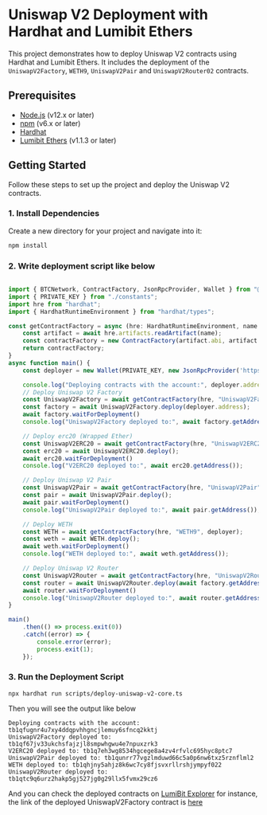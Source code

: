 # Uniswap V2 Deployment with Hardhat and Lumibit Ethers

This project demonstrates how to deploy Uniswap V2 contracts using Hardhat and Lumibit Ethers. It includes the deployment of the `UniswapV2Factory`, `WETH9`, `UniswapV2Pair` and `UniswapV2Router02` contracts.

## Prerequisites

- [Node.js](https://nodejs.org/) (v12.x or later)
- [npm](https://www.npmjs.com/) (v6.x or later)
- [Hardhat](https://hardhat.org/)
- [Lumibit Ethers](https://github.com/LumiBitProtocol/lumibit-ethers) (v1.1.3 or later)

## Getting Started

Follow these steps to set up the project and deploy the Uniswap V2 contracts.

### 1. Install Dependencies

Create a new directory for your project and navigate into it:

```bash
npm install
```

### 2. Write deployment script like below
```typescript

import { BTCNetwork, ContractFactory, JsonRpcProvider, Wallet } from "@lumibit/ethers";
import { PRIVATE_KEY } from "./constants";
import hre from "hardhat";
import { HardhatRuntimeEnvironment } from "hardhat/types";

const getContractFactory = async (hre: HardhatRuntimeEnvironment, name: string, wallet?: Wallet) => {
    const artifact = await hre.artifacts.readArtifact(name);
    const contractFactory = new ContractFactory(artifact.abi, artifact.bytecode, BTCNetwork.Testnet, wallet);
    return contractFactory;
}
async function main() {
    const deployer = new Wallet(PRIVATE_KEY, new JsonRpcProvider('https://test-rpc.lumibit.xyz', BTCNetwork.Testnet))

    console.log("Deploying contracts with the account:", deployer.address);
    // Deploy Uniswap V2 Factory
    const UniswapV2Factory = await getContractFactory(hre, "UniswapV2Factory", deployer);
    const factory = await UniswapV2Factory.deploy(deployer.address);
    await factory.waitForDeployment()
    console.log("UniswapV2Factory deployed to:", await factory.getAddress());

    // Deploy erc20 (Wrapped Ether)
    const UniswapV2ERC20 = await getContractFactory(hre, "UniswapV2ERC20", deployer);
    const erc20 = await UniswapV2ERC20.deploy();
    await erc20.waitForDeployment()
    console.log("V2ERC20 deployed to:", await erc20.getAddress());

    // Deploy Uniswap V2 Pair
    const UniswapV2Pair = await getContractFactory(hre, "UniswapV2Pair", deployer);
    const pair = await UniswapV2Pair.deploy();
    await pair.waitForDeployment()
    console.log("UniswapV2Pair deployed to:", await pair.getAddress());

    // Deploy WETH
    const WETH = await getContractFactory(hre, "WETH9", deployer);
    const weth = await WETH.deploy();
    await weth.waitForDeployment()
    console.log("WETH deployed to:", await weth.getAddress());

    // Deploy Uniswap V2 Router
    const UniswapV2Router = await getContractFactory(hre, "UniswapV2Router02", deployer);
    const router = await UniswapV2Router.deploy(await factory.getAddress(), await weth.getAddress());
    await router.waitForDeployment()
    console.log("UniswapV2Router deployed to:", await router.getAddress());
}

main()
    .then(() => process.exit(0))
    .catch((error) => {
        console.error(error);
        process.exit(1);
    });
```

### 3. Run the Deployment Script
```
npx hardhat run scripts/deploy-uniswap-v2-core.ts
```

Then you will see the output like below
```
Deploying contracts with the account: tb1qfugnr4u7xy4ddqpvhhgncjlemuy6sfncq2kktj
UniswapV2Factory deployed to: tb1qf67jv33ukchsfajzjl8smpwhgwu4e7npuxzrk3
V2ERC20 deployed to: tb1q7eh3wg8534hgcege8a4zv4rfvlc695hyc8ptc7
UniswapV2Pair deployed to: tb1qunrr77vgzlmduwd66c5a0p6nw6txz5rznflml2
WETH deployed to: tb1qhjny5ahjz8k6wc7cy8fjsvxrllrshjympyf022
UniswapV2Router deployed to: tb1qtc9q6urz2hakp5gj527jg0g29llx5fvmx29cz6
```

And you can check the deployed contracts on [LumiBit Explorer](https://scan.devnet.lumibit.xyz/)
for instance, the link of the deployed UniswapV2Factory contract is [here](https://scan.devnet.lumibit.xyz/address/tb1qf67jv33ukchsfajzjl8smpwhgwu4e7npuxzrk3)
